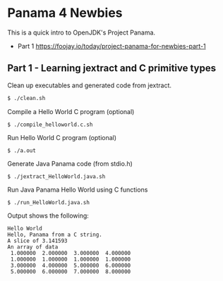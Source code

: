 

# Panama 4 Newbies
This is a quick intro to OpenJDK's Project Panama.
- Part 1  https://foojay.io/today/project-panama-for-newbies-part-1

## Part 1 - Learning jextract and C primitive types
Clean up executables and generated code from jextract.
```bash
$ ./clean.sh
```

Compile a Hello World C program (optional)
```shell
$ ./compile_helloworld.c.sh
```
Run Hello World C program (optional)
```shell
$ ./a.out
```

Generate Java Panama code (from stdio.h)
```shell
$ ./jextract_HelloWorld.java.sh
```
Run Java Panama Hello World using C functions
```shell
$ ./run_HelloWorld.java.sh
```
Output shows the following:

```shell
Hello World
Hello, Panama from a C string. 
A slice of 3.141593 
An array of data
 1.000000  2.000000  3.000000  4.000000 
 1.000000  1.000000  1.000000  1.000000 
 3.000000  4.000000  5.000000  6.000000 
 5.000000  6.000000  7.000000  8.000000 
```